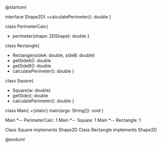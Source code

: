 @startuml

interface Shape2D{
+calculatePerimeter(): double
}

class PerimeterCalc{
+ perimeter(shape: 2DShape): double
}

class Rectangle{

+ Rectangle(sideA: double, sideB: double)
+ getSideA(): double
+ getSideB(): double
+ calculatePerimeter(): double
}


class Square{

+ Square(w: double)
+ getSide(): double
+ calculatePerimeter(): double
}

class Main{
+{static} main(args: String[]): void
}


Main *-- PerimeterCalc: 1
Main *-- Square: 1
Main *-- Rectangle: 1

Class Square implements Shape2D
Class Rectangle implements Shape2D

@enduml